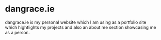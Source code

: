 # dangrace.ie
dangrace.ie is my personal website which I am using as a portfolio site which hightlights my projects and also an about me section showcasing me as a person.
